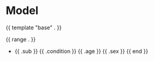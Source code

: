 # Model

{{ template "base" . }}

{{ range . }}
* {{ .sub }} {{ .condition }} {{ .age }} {{ .sex }}
{{ end }}
